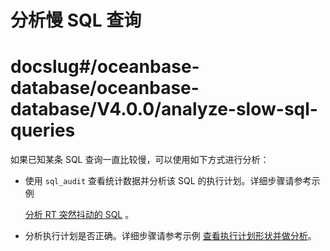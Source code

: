 # 分析慢 SQL 查询


# docslug#/oceanbase-database/oceanbase-database/V4.0.0/analyze-slow-sql-queries

如果已知某条 SQL 查询一直比较慢，可以使用如下方式进行分析：

* 使用 `sql_audit` 查看统计数据并分析该 SQL 的执行计划。详细步骤请参考示例

  [分析 RT 突然抖动的 SQL](../400.sql-performance-analysis-example/200.sql-statement-that-analyzes-sudden-jitter-of-rt.md) 。

* 分析执行计划是否正确。详细步骤请参考示例 [查看执行计划形状并做分析](../400.sql-performance-analysis-example/300.view-and-analyze-the-execution-plan.md)。
